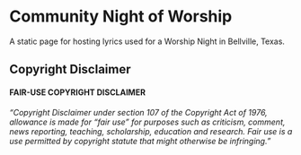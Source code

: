 # Community Night of Worship
A static page for hosting lyrics used for a Worship Night in Bellville, Texas.

## Copyright Disclaimer
#### FAIR-USE COPYRIGHT DISCLAIMER


 *“Copyright Disclaimer under section 107 of the Copyright Act of 1976, allowance is made for “fair use” for purposes such as criticism, comment, news reporting, teaching, scholarship, education and research.
Fair use is a use permitted by copyright statute that might otherwise be infringing.”*
